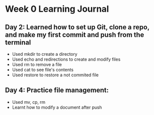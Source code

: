 # Week 0 Learning Journal
 ## Day 2: Learned how to set up Git, clone a repo, and make my first commit and push from the terminal
- Used mkdir to create a directory
- Used echo and redirections to create and modify files
- Used rm to remove a file
- Used cat to see file's contents
- Used restore to restore a not commited file
## Day 4: Practice file management: 
- Used mv, cp, rm
- Learnt how to modify a document after push
